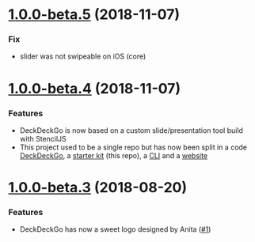 <a name="1.0.0-beta.5"></a>
# [1.0.0-beta.5](https://github.com/fluster/deckdeckgo-starter/compare/v1.0.0-beta.4...v1.0.0-beta.5) (2018-11-07)

### Fix

* slider was not swipeable on iOS (core)

<a name="1.0.0-beta.4"></a>
# [1.0.0-beta.4](https://github.com/fluster/deckdeckgo-starter/compare/v1.0.0-beta.3...v1.0.0-beta.3) (2018-11-07)

### Features

* DeckDeckGo is now based on a custom slide/presentation tool build with StencilJS
* This project used to be a single repo but has now been split in a code [DeckDeckGo](https://github.com/fluster/deckdeckgo), a [starter kit](https://github.com/fluster/deckdeckgo-starter) (this repo), a [CLI](https://github.com/fluster/create-deckdeckgo) and a [website](https://github.com/fluster/deckdeckgo-website) 

<a name="1.0.0-beta.3"></a>
# [1.0.0-beta.3](https://github.com/fluster/deckdeckgo-starter/compare/v1.0.0-beta.2...v1.0.0-beta.3) (2018-08-20)

### Features

* DeckDeckGo has now a sweet logo designed by Anita ([#1](https://github.com/fluster/deckdeckgo-starter/issues/1))
